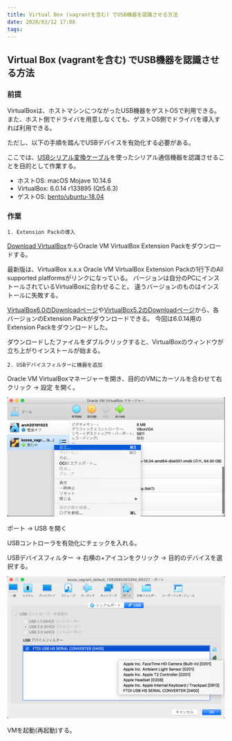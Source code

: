 ```yaml
---
title: Virtual Box (vagrantを含む) でUSB機器を認識させる方法
date: 2020/03/12 17:08
tags:
---
```


## Virtual Box (vagrantを含む) でUSB機器を認識させる方法

### 前提

VirtualBoxは、ホストマシンにつながったUSB機器をゲストOSで利用できる。
また、ホスト側でドライバを用意しなくても、ゲストOS側でドライバを導入すれば利用できる。

ただし、以下の手順を踏んでUSBデバイスを有効化する必要がある。

ここでは、[USBシリアル変換ケーブル](https://www.amazon.co.jp/gp/product/B007SI18VW/ref=ppx_yo_dt_b_asin_title_o06_s00?ie=UTF8&psc=1)を使ったシリアル通信機器を認識させることを目的として作業する。

- ホストOS: macOS Mojave 10.14.6
- VirtualBox: 6.0.14 r133895 (Qt5.6.3)
- ゲストOS: [bento/ubuntu-18.04](https://app.vagrantup.com/bento/boxes/ubuntu-18.04)

### 作業

    1. Extension Packの導入

[Download VirtualBox](https://www.virtualbox.org/wiki/Downloads)からOracle VM VirtualBox Extension Packをダウンロードする。

最新版は、VirtualBox x.x.x Oracle VM VirtualBox Extension Packの1行下のAll supported platformsがリンクになっている。
バージョンは自分のPCにインストールされているVirtualBoxに合わせること。
違うバージョンのものはインストールに失敗する。

[VirtualBox6.0のDownloadページ](https://www.virtualbox.org/wiki/Download_Old_Builds_6_0)や[VirtualBox5.2のDownloadページ](https://www.virtualbox.org/wiki/Download_Old_Builds_5_2)から、各バージョンのExtension Packがダウンロードできる。
今回は6.0.14用のExtension Packをダウンロードした。

ダウンロードしたファイルをダブルクリックすると、VirtualBoxのウィンドウが立ち上がりインストールが始まる。

    2. USBデバイスフィルターに機器を追加

Oracle VM VirtualBoxマネージャーを開き、目的のVMにカーソルを合わせて右クリック -> 設定 を開く。

![Oracle VM VirtualBoxマネージャー](1.png)

ポート -> USB を開く

USBコントローラを有効化にチェックを入れる。

USBデバイスフィルター -> 右横の+アイコンをクリック -> 目的のデバイスを選択する。

![USBデバイスフィルター](2.png)

VMを起動(再起動)する。
